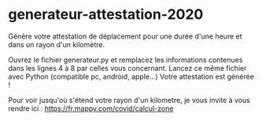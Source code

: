 # generateur-attestation-2020
Génère votre attestation de déplacement pour une durée d'une heure et dans un rayon d'un kilomètre.

Ouvrez le fichier generateur.py et remplacez les informations contenues dans les lignes 4 à 8 par celles vous concernant.
Lancez ce même fichier avec Python (compatible pc, android, apple...)
Votre attestation est générée !

Pour voir jusqu'où s'étend votre rayon d'un kilometre, je vous invite à vous rendre ici : https://fr.mappy.com/covid/calcul-zone
